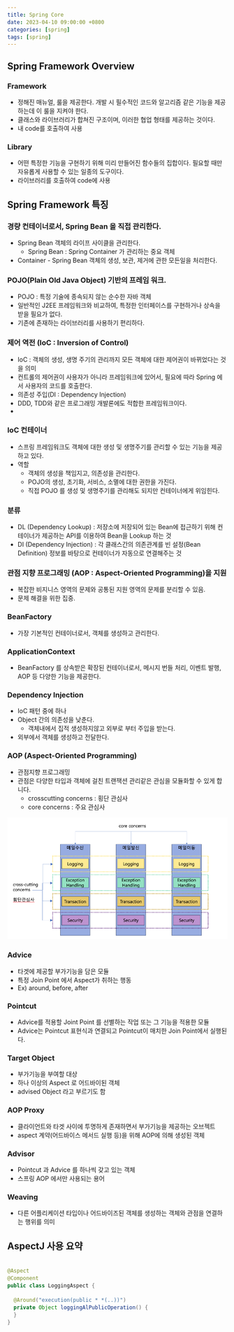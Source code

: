```yaml
---
title: Spring Core
date: 2023-04-10 09:00:00 +0800
categories: [spring]
tags: [spring]
---
```


## Spring Framework Overview

### Framework

- 정해진 매뉴얼, 룰을 제공한다. 개발 시 필수적인 코드와 알고리즘 같은 기능을 제공하는데 이 룰을 지켜야 한다.
- 클래스와 라이브러리가 합쳐진 구조이며, 이러한 협업 형태를 제공하는 것이다.
- 내 code를 호출하여 사용

### Library

- 어떤 특정한 기능을 구현하기 위해 미리 만들어진 함수들의 집합이다. 필요할 때만 자유롭게 사용할 수 있는 일종의 도구이다.
- 라이브러리를 호출하여 code에 사용

## Spring Framework 특징

### 경량 컨테이너로서, Spring Bean 을 직접 관리한다.

- Spring Bean 객체의 라이프 사이클을 관리한다.
  - Spring Bean : Spring Container 가 관리하는 중요 객체
- Container - Spring Bean 객체의 생성, 보관, 제거에 관한 모든일을 처리한다.

### POJO(Plain Old Java Object) 기반의 프레임 워크.

- POJO : 특정 기술에 종속되지 않는 순수한 자바 객체
- 일반적인 J2EE 프레임워크와 비교하여, 특정한 인터페이스를 구현하거나 상속을 받을 필요가 없다.
- 기존에 존재하는 라이브러리를 사용하기 편리하다.

### 제어 역전 (IoC : Inversion of Control)

- IoC : 객체의 생성, 생명 주기의 관리까지 모든 객체에 대한 제어권이 바뀌었다는 것을 의미
- 컨트롤의 제어권이 사용자가 아니라 프레임워크에 있어서, 필요에 따라 Spring 에서 사용자의 코드를 호출한다.
- 의존성 주입(DI : Dependency Injection)
- DDD, TDD와 같은 프로그래밍 개발론에도 적합한 프레임워크이다.
-

### IoC 컨테이너

- 스프링 프레임워크도 객체에 대한 생성 및 생명주기를 관리할 수 있는 기능을 제공하고 있다.
- 역할
  - 객체의 생성을 책임지고, 의존성을 관리한다.
  - POJO의 생성, 초기화, 서비스, 소멸에 대한 권한을 가진다.
  - 직접 POJO 를 생성 및 생명주기를 관리해도 되지만 컨테이너에게 위임힌다.

### 분류

- DL (Dependency Lookup) : 저장소에 저장되어 있는 Bean에 접근하기 위해 컨테이너가 제공하는 API를 이용하여 Bean을 Lookup 하는 것
- DI (Dependency Injection) : 각 클래스간의 의존관계를 빈 설정(Bean Definition) 정보를 바탕으로 컨테이너가 자동으로 연결해주는 것

### 관점 지향 프로그래밍 (AOP : Aspect-Oriented Programming)을 지원

- 복잡한 비지니스 영역의 문제와 공통된 지원 영역의 문제를 분리할 수 있음.
- 문제 해결을 위한 집중.

### BeanFactory

- 가장 기본적인 컨테이너로서, 객체를 생성하고 관리한다.

### ApplicationContext

- BeanFactory 를 상속받은 확장된 컨테이너로서, 메시지 번들 처리, 이벤트 발행, AOP 등 다양한 기능을 제공한다.

### Dependency Injection

- IoC 패턴 중에 하나
- Object 간의 의존성을 낮춘다.
  - 객체내에서 집적 생성하지않고 외부로 부터 주입을 받는다.
- 외부에서 객체를 생성하고 전달한다.

### AOP (Aspect-Oriented Programming)

- 관점지향 프로그래밍
- 관점은 다양한 타입과 객체에 걸친 트랜잭션 관리같은 관심을 모듈화할 수 있게 합니다.
  - crosscutting concerns : 횡단 관심사
  - core concerns : 주요 관심사

<img src="/images/spring-core/concerns.png">

### Advice

- 타겟에 제공할 부가기능을 담은 모듈
- 특정 Join Point 에서 Aspect가 취하는 행동
- Ex) around, before, after

### Pointcut

- Advice를 적용할 Joint Point 를 선별하는 작업 또는 그 기능을 적용한 모듈
- Advice는 Pointcut 표현식과 연결되고 Pointcut이 매치한 Join Point에서 실행된다.

### Target Object

- 부가기능을 부여할 대상
- 하나 이상의 Aspect 로 어드바이된 객체
- advised Object 라고 부르기도 함

### AOP Proxy

- 클라이언트와 타겟 사이에 투명하게 존재하면서 부가기능을 제공하는 오브젝트
- aspect 계약(어드바이스 메서드 실행 등)을 위해 AOP에 의해 생성된 객체

### Advisor

- Pointcut 과 Advice 를 하나씩 갖고 있는 객체
- 스프링 AOP 에서만 사용되는 용어

### Weaving

- 다른 어플리케이션 타입이나 어드바이즈된 객체를 생성하는 객체와 관점을 연결하는 행위를 의미

## AspectJ 사용 요약

```java

@Aspect
@Component
public class LoggingAspect {

  @Around("execution(public * *(..))")
  private Object loggingAlPublicOperation() {
  }
}
```
